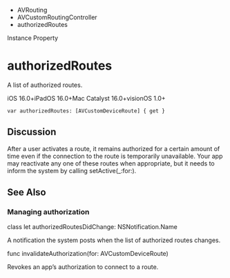 

- AVRouting
- AVCustomRoutingController
-  authorizedRoutes 

Instance Property

# authorizedRoutes

A list of authorized routes.

iOS 16.0+iPadOS 16.0+Mac Catalyst 16.0+visionOS 1.0+

``` source
var authorizedRoutes: [AVCustomDeviceRoute] { get }
```

## Discussion

After a user activates a route, it remains authorized for a certain amount of time even if the connection to the route is temporarily unavailable. Your app may reactivate any one of these routes when appropriate, but it needs to inform the system by calling setActive(_:for:).

## See Also

### Managing authorization

class let authorizedRoutesDidChange: NSNotification.Name

A notification the system posts when the list of authorized routes changes.

func invalidateAuthorization(for: AVCustomDeviceRoute)

Revokes an app’s authorization to connect to a route.


